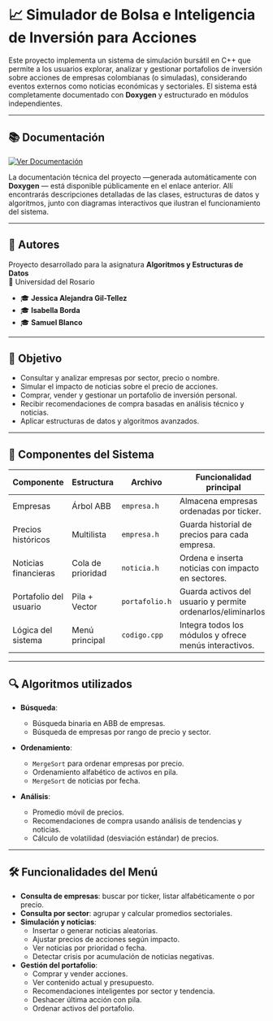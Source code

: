 # 📈 Simulador de Bolsa e Inteligencia de Inversión para Acciones

Este proyecto implementa un sistema de simulación bursátil en C++ que permite a los usuarios explorar, analizar y gestionar portafolios de inversión sobre acciones de empresas colombianas (o simuladas), considerando eventos externos como noticias económicas y sectoriales. El sistema está completamente documentado con **Doxygen** y estructurado en módulos independientes.

---

## 📚 Documentación

[![Ver Documentación](https://img.shields.io/badge/Doxygen-Documentación-blue)](https://jess0864.github.io/Proyecto-algoritmos/index.html)

La documentación técnica del proyecto —generada automáticamente con **Doxygen** — está disponible públicamente en el enlace anterior. Allí encontrarás descripciones detalladas de las clases, estructuras de datos y algoritmos, junto con diagramas interactivos que ilustran el funcionamiento del sistema.

---

## 👥 Autores

Proyecto desarrollado para la asignatura **Algoritmos y Estructuras de Datos**  
📍 Universidad del Rosario

- 🎓 **Jessica Alejandra Gil-Tellez**  
- 🎓 **Isabella Borda**  
- 🎓 **Samuel Blanco**

---

## 🎯 Objetivo

- Consultar y analizar empresas por sector, precio o nombre.
- Simular el impacto de noticias sobre el precio de acciones.
- Comprar, vender y gestionar un portafolio de inversión personal.
- Recibir recomendaciones de compra basadas en análisis técnico y noticias.
- Aplicar estructuras de datos y algoritmos avanzados.

---

## 🧱 Componentes del Sistema

| Componente               | Estructura           | Archivo            | Funcionalidad principal                                        |
|--------------------------|----------------------|---------------------|----------------------------------------------------------------|
| Empresas                 | Árbol ABB            | `empresa.h`         | Almacena empresas ordenadas por ticker.                       |
| Precios históricos       | Multilista           | `empresa.h`         | Guarda historial de precios para cada empresa.                |
| Noticias financieras     | Cola de prioridad    | `noticia.h`         | Ordena e inserta noticias con impacto en sectores.            |
| Portafolio del usuario   | Pila + Vector        | `portafolio.h`      | Guarda activos del usuario y permite ordenarlos/eliminarlos. |
| Lógica del sistema       | Menú principal       | `codigo.cpp`        | Integra todos los módulos y ofrece menús interactivos.        |

---

## 🔍 Algoritmos utilizados

- **Búsqueda**:
  - Búsqueda binaria en ABB de empresas.
  - Búsqueda de empresas por rango de precio y sector.

- **Ordenamiento**:
  - `MergeSort` para ordenar empresas por precio.
  - Ordenamiento alfabético de activos en pila.
  - `MergeSort` de noticias por fecha.

- **Análisis**:
  - Promedio móvil de precios.
  - Recomendaciones de compra usando análisis de tendencias y noticias.
  - Cálculo de volatilidad (desviación estándar) de precios.

---

## 🛠️ Funcionalidades del Menú

- **Consulta de empresas**: buscar por ticker, listar alfabéticamente o por precio.
- **Consulta por sector**: agrupar y calcular promedios sectoriales.
- **Simulación y noticias**:
  - Insertar o generar noticias aleatorias.
  - Ajustar precios de acciones según impacto.
  - Ver noticias por prioridad o fecha.
  - Detectar crisis por acumulación de noticias negativas.
- **Gestión del portafolio**:
  - Comprar y vender acciones.
  - Ver contenido actual y presupuesto.
  - Recomendaciones inteligentes por sector y tendencia.
  - Deshacer última acción con pila.
  - Ordenar activos del portafolio.